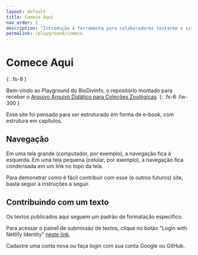 ```yaml
---
layout: default
title: Comece Aqui
nav_order: 2
description: "Introdução à ferramenta para colaboradores testarem o sistema de gerenciamento de conteúdo usado no Arquivo."
permalink: /playground/comece
---
```


# Comece Aqui
{: .fs-9 }

Bem-vindo ao Playground do BioDivInfo, o repositório montado para receber o [Arquivo Arquivo Didático para Coleções Zoológicas](http://biodivinfo.github.io/).
{: .fs-6 .fw-300 }

Esse site foi pensado para ser estruturado em forma de e-book, com estrutura em capítulos.

## Navegação

Em uma tela grande (computador, por exemplo), a navegação fica à esquerda. Em uma tela pequena (celular, por exemplo), a navegação fica condensada em um link no topo da tela.

Para demonstrar como é fácil contribuir com esse (e outros futuros) site, basta seguir a instruções a seguir.

## Contribuindo com um texto

Os textos publicados aqui seguem um padrão de formatação específico.

Para acessar o painel de submissão de textos, clique no botão "Login with Netlify Identity" [neste link](https://biodivinfo-playground.netlify.com/admin).

Cadastre uma conta nova ou faça login com sua conta Google ou GitHub.